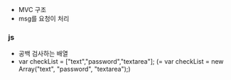 * MVC 구조
* msg를 요청이 처리
### js
* 공백 검사하는 배열
* var checkList = ["text","password","textarea"]; (= var checkList = new Array("text", "password", "textarea");)
